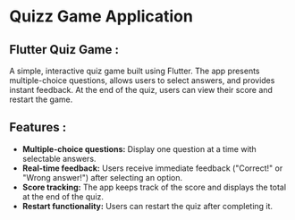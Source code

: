 # Quizz Game Application

## Flutter Quiz Game :
A simple, interactive quiz game built using Flutter. The app presents multiple-choice questions, allows users to select answers, and 
provides instant feedback. At the end of the quiz, users can view their score and restart the game.

## Features :
  - **Multiple-choice questions:** Display one question at a time with selectable answers.
  - **Real-time feedback:** Users receive immediate feedback ("Correct!" or "Wrong answer!") after selecting an option.
  - **Score tracking:** The app keeps track of the score and displays the total at the end of the quiz.
  - **Restart functionality:** Users can restart the quiz after completing it.
